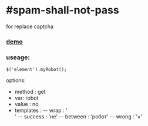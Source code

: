 #spam-shall-not-pass
===================

for replace captcha


### [demo](http://justillusion.ru/demo/spam-shall-not-pass/)


### useage:

``$('element').myRobot();``

options:
- method : get
- var: robot
- value :  no
- templates  :
-- wrap     : '<div class="robotWrap"></div>'
-- success  : '<span class="success">не</span>'
-- between  : '<span class="between">робот</span>'
-- wrong  : '<span class="wrong">&times;</span>'
